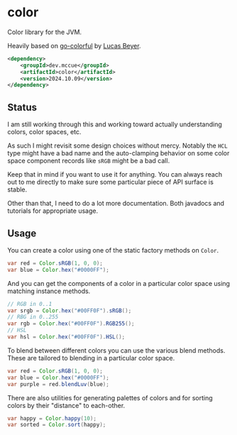 # color

Color library for the JVM.

Heavily based on [go-colorful](https://github.com/lucasb-eyer/go-colorful/tree/master)
by [Lucas Beyer](https://github.com/lucasb-eyer).

```xml
<dependency>
    <groupId>dev.mccue</groupId>
    <artifactId>color</artifactId>
    <version>2024.10.09</version>
</dependency>
```

## Status

I am still working through this and working toward actually understanding
colors, color spaces, etc.

As such I might revisit some design choices without mercy. Notably the `HCL`
type might have a bad name and the auto-clamping behavior on some color space
component records like `sRGB` might be a bad call.

Keep that in mind if you want to use it for anything. You can always reach out
to me directly to make sure some particular piece of API surface is stable.

Other than that, I need to do a lot more documentation. Both javadocs and
tutorials for appropriate usage.

## Usage

You can create a color using one of the static factory methods on `Color`.

```java
var red = Color.sRGB(1, 0, 0);
var blue = Color.hex("#0000FF");
```

And you can get the components of a color in a particular color space using matching instance methods.

```java
// RGB in 0..1
var srgb = Color.hex("#00FF0F").sRGB();
// RBG in 0..255
var rgb = Color.hex("#00FF0F").RGB255();
// HSL
var hsl = Color.hex("#00FF0F").HSL();
```

To blend between different colors you can use the various blend methods.
These are tailored to blending in a particular color space.

```java
var red = Color.sRGB(1, 0, 0);
var blue = Color.hex("#0000FF");
var purple = red.blendLuv(blue);
```

There are also utilities for generating palettes of colors
and for sorting colors by their "distance" to each-other.

```java
var happy = Color.happy(10);
var sorted = Color.sort(happy);
```

